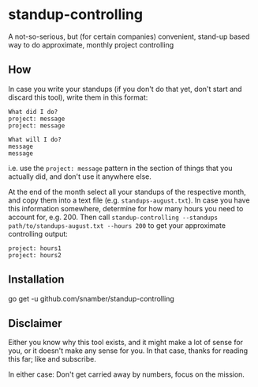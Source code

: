 # standup-controlling

A not-so-serious, but (for certain companies) convenient, stand-up based way to do approximate, monthly project controlling

## How

In case you write your standups (if you don't do that yet, don't start and discard this tool), write them in this format:

```
What did I do?
project: message
project: message

What will I do?
message
message
```
i.e. use the `project: message` pattern in the section of things that you actually did, and don't use it anywhere else.

At the end of the month select all your standups of the respective month, and copy them into a text file (e.g. `standups-august.txt`).
In case you have this information somewhere, determine for how many hours you need to account for, e.g. 200. Then call `standup-controlling --standups path/to/standups-august.txt --hours 200` to get your approximate controlling output:

```
project: hours1
project: hours2
```

## Installation

go get -u github.com/snamber/standup-controlling

## Disclaimer

Either you know why this tool exists, and it might make a lot of sense for you, or it doesn't make any sense for you. In that case, thanks for reading this far; like and subscribe.

In either case: Don't get carried away by numbers, focus on the mission.
